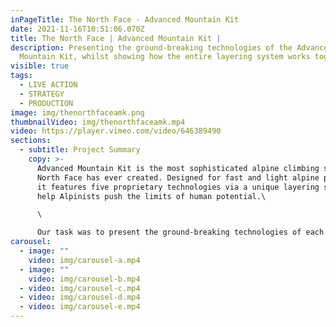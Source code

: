 ```yaml
---
inPageTitle: The North Face - Advanced Mountain Kit
date: 2021-11-16T10:51:06.070Z
title: The North Face | Advanced Mountain Kit |
description: Presenting the ground-breaking technologies of the Advanced
  Mountain Kit, whilst showing how the entire layering system works together.
visible: true
tags:
  - LIVE ACTION
  - STRATEGY
  - PRODUCTION
image: img/thenorthfaceamk.png
thumbnailVideo: img/thenorthfaceamk.mp4
video: https://player.vimeo.com/video/646389490
sections:
  - subtitle: Project Summary
    copy: >-
      Advanced Mountain Kit is the most sophisticated alpine climbing system The
      North Face has ever created. Designed for fast and light alpine pursuits,
      it features five proprietary technologies via a unique layering system to
      help Alpinists push the limits of human potential.\

      \

      Our task was to present the ground-breaking technologies of each individual product of the Advanced Mountain Kit, whilst also showcasing how the entire layering system works together.
carousel:
  - image: ""
    video: img/carousel-a.mp4
  - image: ""
    video: img/carousel-b.mp4
  - video: img/carousel-c.mp4
  - video: img/carousel-d.mp4
  - video: img/carousel-e.mp4
---
```

